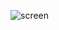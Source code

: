 ![screen](https://cloud.githubusercontent.com/assets/20373735/25860730/c3eca31a-34e2-11e7-94e6-db9d17c56df1.png)
